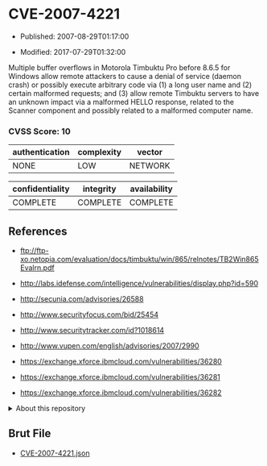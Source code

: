 # CVE-2007-4221

- Published: 2007-08-29T01:17:00

- Modified: 2017-07-29T01:32:00

Multiple buffer overflows in Motorola Timbuktu Pro before 8.6.5 for Windows allow remote attackers to cause a denial of service (daemon crash) or possibly execute arbitrary code via (1) a long user name and (2) certain malformed requests; and (3) allow remote Timbuktu servers to have an unknown impact via a malformed HELLO response, related to the Scanner component and possibly related to a malformed computer name.

### CVSS Score: **10**

| authentication | complexity | vector |
| --- | --- | --- |
| NONE | LOW | NETWORK |

| confidentiality | integrity | availability |
| --- | --- | --- |
| COMPLETE | COMPLETE | COMPLETE |

## References

* ftp://ftp-xo.netopia.com/evaluation/docs/timbuktu/win/865/relnotes/TB2Win865Evalrn.pdf

* http://labs.idefense.com/intelligence/vulnerabilities/display.php?id=590

* http://secunia.com/advisories/26588

* http://www.securityfocus.com/bid/25454

* http://www.securitytracker.com/id?1018614

* http://www.vupen.com/english/advisories/2007/2990

* https://exchange.xforce.ibmcloud.com/vulnerabilities/36280

* https://exchange.xforce.ibmcloud.com/vulnerabilities/36281

* https://exchange.xforce.ibmcloud.com/vulnerabilities/36282

<details>
<summary>About this repository</summary> 

  This repository is part of the project [Live Hack CVE](https://github.com/Live-Hack-CVE). Main website can be found [www.live-hack.org](https://www.live-hack.org) 
  
  Made by [Sn0wAlice](https://github.com/Sn0wAlice) for the people that care about security and need to have a feed of the latest CVEs. Hope you enjoy it, don't forget to star the repo and follow me on [Twitter](https://twitter.com/Sn0wAlice) and [Github](https://github.com/Sn0wAlice). And that is my [personnal website](https://www.alice-snow.me/)

  - [Home Page](https://github.com/Live-Hack-CVE)
  - [Framework](https://github.com/Live-Hack-CVE/cve-framework)
  - [CVE database](https://github.com/Live-Hack-CVE/full_database)
  - [Changelog](https://github.com/Live-Hack-CVE/Changelog)
</details>

## Brut File

* [CVE-2007-4221.json](https://raw.githubusercontent.com/Live-Hack-CVE/full_database/main/cves/2007/CVE-2007-4221.json)

